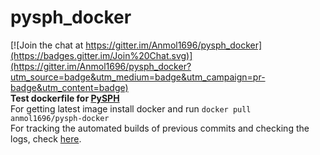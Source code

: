 # pysph_docker

[![Join the chat at https://gitter.im/Anmol1696/pysph_docker](https://badges.gitter.im/Join%20Chat.svg)](https://gitter.im/Anmol1696/pysph_docker?utm_source=badge&utm_medium=badge&utm_campaign=pr-badge&utm_content=badge)
<br>
**Test dockerfile for [PySPH](https://bitbucket.org/pysph/pysph)**<br>
For getting latest image install docker and run `docker pull anmol1696/pysph-docker`<br>
For tracking the automated builds of previous commits and checking the logs, check [here](https://hub.docker.com/r/anmol1696/pysph-docker/builds/).
